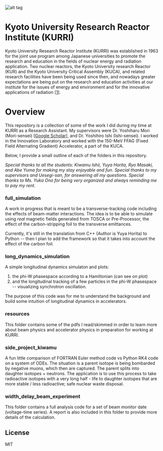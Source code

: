 ![alt tag](https://www.rri.kyoto-u.ac.jp/wp-content/themes/rri/image/etoptitle.jpg)

# Kyoto University Research Reactor Institute (KURRI)
Kyoto University Research Reactor Institute (KURRI) was established in 1963 for the joint use program among Japanese universities to promote the research and education in the fields of nuclear energy and radiation application. Two nuclear reactors, the Kyoto University research Reactor (KUR) and the Kyoto University Critical Assembly (KUCA), and related research facilities have been being used since then, and nowadays greater expectations are being put on the research and education activities at our institute for the issues of energy and environment and for the innovative applications of radiation [[1]].

# Overview
This repository is a collection of some of the work I did during my time at KURRI as a Research Assistant. My supervisors were Dr. Yoshiharu Mori (Mori-sensei) [[Google Scholar]], and Dr. Yoshihiro Ishi (Ishi-sensei). I worked in the Innovation Laboratory and worked with the 150-MeV FFAG (Fixed Field Alternating Gradient) Accelerator, a part of the KUCA.  

Below, I provide a small outline of each of the folders in this repository. 

_Special thanks to all the students: Kiwamu Ishii, Yuya Horita, Ryo Masaki, and Abe Yuma for making my stay enjoyable and fun._
_Special thanks to my supervisors and Uesegi-san, for answering all my questions._
_Special thanks to Ms. Yuka Ono for being very organized and always reminding me to pay my rent._

### full_simulation
A work in progress that is meant to be a transverse-tracking code including the effects of beam-matter interactions. The idea is to be able to simulate using _real_ magnetic fields generated from TOSCA or Pre-Processor, the effect of the carbon-stripping foil to the transverse emittances. 

Currently, it's still in the translation from C++ (Author is Yuya Horita) to Python -- then I plan to add the framework so that it takes into account the effect of the carbon foil.

### long_dynamics_simulation
A simple longitudinal dynamics simulaton and
plots:

1. the phi-W phasespace according to a Hamiltonian (can see on plot)
2. and the longitudinal tracking of a few particles in the phi-W phasespace -- visualizing synchrotron oscillation.

The purpose of this code was for me to understand the background and build some intuition of longitudinal dynamics in accelerators.

### resources
This folder contains some of the pdfs I read/skimmed in order to learn more about beam physics and accelerator physics in preparation for working at KURRI.

### side_project_kiwamu
A fun little comparison of FORTRAN Euler method
code vs Python RK4 code on a system of ODEs. The situation is a parent
isotope is being bombarded by negative muons, which then are captured. The parent splits into daughter
isotopes + neutrons. The application is to use this process to take radioactive
isotopes with a very long half - life to daughter isotopes that are more
stable / less radioactive; safe nuclear waste disposal.

### width_delay_beam_experiment
This folder contains a full analysis code for a set of beam monitor date (voltage-time series). A report is also included in this folder to provide more details of the calculation.

License
----

MIT


[1]: <http://www.rri.kyoto-u.ac.jp/en/outline/preface>
[Google Scholar]: <https://scholar.google.com/citations?user=emRPCooAAAAJ&hl=en>
